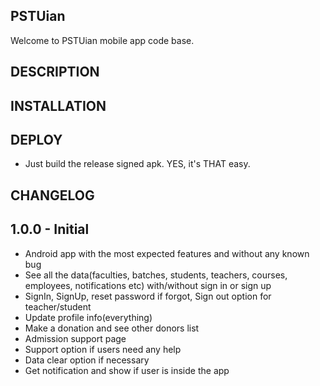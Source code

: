 ## PSTUian
Welcome to PSTUian mobile app code base.

## DESCRIPTION

## INSTALLATION

## DEPLOY
- Just build the release signed apk. YES, it's THAT easy.

## CHANGELOG
1.0.0 - Initial
---------------
- Android app with the most expected features and without any known bug
- See all the data(faculties, batches, students, teachers, courses, employees, 
  notifications etc) with/without sign in or sign up
- SignIn, SignUp, reset password if forgot, Sign out option for teacher/student
- Update profile info(everything)
- Make a donation and see other donors list
- Admission support page
- Support option if users need any help
- Data clear option if necessary
- Get notification and show if user is inside the app